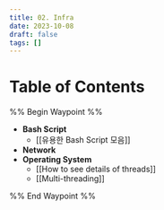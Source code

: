 ```yaml
---
title: 02. Infra
date: 2023-10-08
draft: false
tags: []
---
```

# Table of Contents
%% Begin Waypoint %%
- **Bash Script**
	- [[유용한 Bash Script 모음]]
- **Network**
- **Operating System**
	- [[How to see details of threads]]
	- [[Multi-threading]]

%% End Waypoint %%